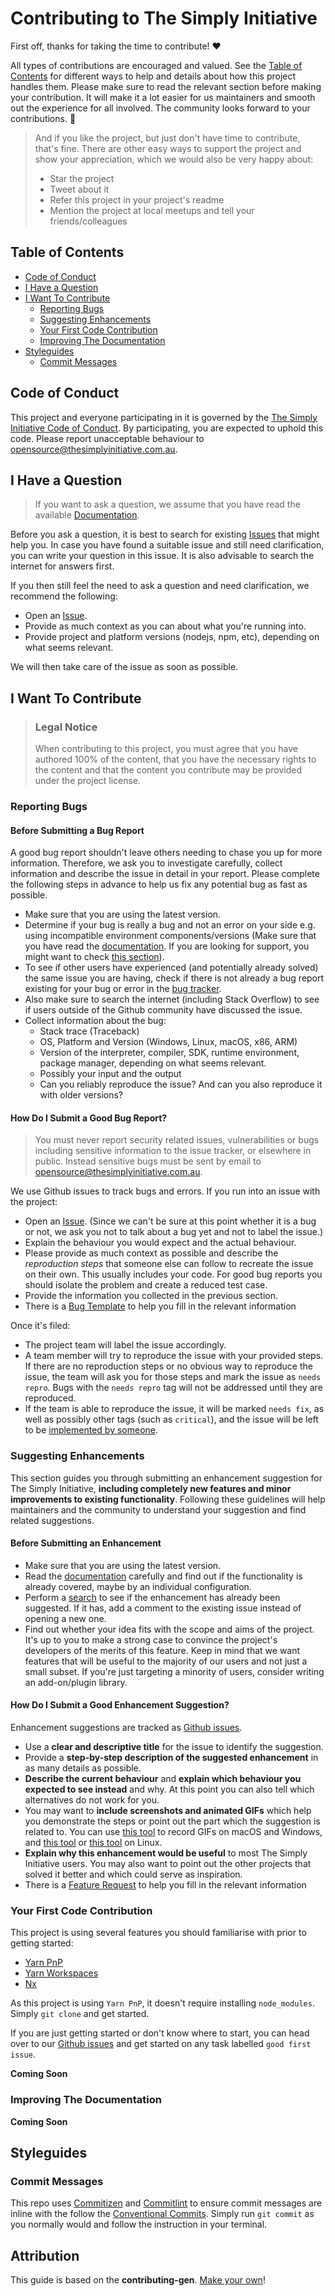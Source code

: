 <!-- omit in toc -->

# Contributing to The Simply Initiative

First off, thanks for taking the time to contribute! ❤️

All types of contributions are encouraged and valued. See the [Table of Contents](#table-of-contents) for different ways to help and details about how this project handles them. Please make sure to read the relevant section before making your contribution. It will make it a lot easier for us maintainers and smooth out the experience for all involved. The community looks forward to your contributions. 🎉

> And if you like the project, but just don't have time to contribute, that's fine. There are other easy ways to support the project and show your appreciation, which we would also be very happy about:
>
> - Star the project
> - Tweet about it
> - Refer this project in your project's readme
> - Mention the project at local meetups and tell your friends/colleagues

<!-- omit in toc -->

## Table of Contents

- [Code of Conduct](#code-of-conduct)
- [I Have a Question](#i-have-a-question)
- [I Want To Contribute](#i-want-to-contribute)
  - [Reporting Bugs](#reporting-bugs)
  - [Suggesting Enhancements](#suggesting-enhancements)
  - [Your First Code Contribution](#your-first-code-contribution)
  - [Improving The Documentation](#improving-the-documentation)
- [Styleguides](#styleguides)
  - [Commit Messages](#commit-messages)

## Code of Conduct

This project and everyone participating in it is governed by the
[The Simply Initiative Code of Conduct](./CODE_OF_CONDUCT.md).
By participating, you are expected to uphold this code. Please report unacceptable behaviour
to <opensource@thesimplyinitiative.com.au>.

## I Have a Question

> If you want to ask a question, we assume that you have read the available [Documentation](docs.thesimplyinitiative.com.au).

Before you ask a question, it is best to search for existing [Issues](https://github.com/thesimplyinitiative/nx-templateissues) that might help you. In case you have found a suitable issue and still need clarification, you can write your question in this issue. It is also advisable to search the internet for answers first.

If you then still feel the need to ask a question and need clarification, we recommend the following:

- Open an [Issue](https://github.com/thesimplyinitiative/nx-templateissues/new).
- Provide as much context as you can about what you're running into.
- Provide project and platform versions (nodejs, npm, etc), depending on what seems relevant.

We will then take care of the issue as soon as possible.

## I Want To Contribute

> ### Legal Notice <!-- omit in toc -->
>
> When contributing to this project, you must agree that you have authored 100% of the content, that you have the necessary rights to the content and that the content you contribute may be provided under the project license.

### Reporting Bugs

<!-- omit in toc -->

#### Before Submitting a Bug Report

A good bug report shouldn't leave others needing to chase you up for more information. Therefore, we ask you to investigate carefully, collect information and describe the issue in detail in your report. Please complete the following steps in advance to help us fix any potential bug as fast as possible.

- Make sure that you are using the latest version.
- Determine if your bug is really a bug and not an error on your side e.g. using incompatible environment components/versions (Make sure that you have read the [documentation](docs.thesimplyinitiative.com.au). If you are looking for support, you might want to check [this section](#i-have-a-question)).
- To see if other users have experienced (and potentially already solved) the same issue you are having, check if there is not already a bug report existing for your bug or error in the [bug tracker](https://github.com/thesimplyinitiative/nx-templatelabels/bug).
- Also make sure to search the internet (including Stack Overflow) to see if users outside of the Github community have discussed the issue.
- Collect information about the bug:
  - Stack trace (Traceback)
  - OS, Platform and Version (Windows, Linux, macOS, x86, ARM)
  - Version of the interpreter, compiler, SDK, runtime environment, package manager, depending on what seems relevant.
  - Possibly your input and the output
  - Can you reliably reproduce the issue? And can you also reproduce it with older versions?

<!-- omit in toc -->

#### How Do I Submit a Good Bug Report?

> You must never report security related issues, vulnerabilities or bugs including sensitive information to the issue tracker, or elsewhere in public. Instead sensitive bugs must be sent by email to <opensource@thesimplyinitiative.com.au>.

We use Github issues to track bugs and errors. If you run into an issue with the project:

- Open an [Issue](https://github.com/thesimplyinitiative/nx-templateissues/new). (Since we can't be sure at this point whether it is a bug or not, we ask you not to talk about a bug yet and not to label the issue.)
- Explain the behaviour you would expect and the actual behaviour.
- Please provide as much context as possible and describe the _reproduction steps_ that someone else can follow to recreate the issue on their own. This usually includes your code. For good bug reports you should isolate the problem and create a reduced test case.
- Provide the information you collected in the previous section.
- There is a [Bug Template](.github/issue_templates/Bug.md) to help you fill in the relevant information

Once it's filed:

- The project team will label the issue accordingly.
- A team member will try to reproduce the issue with your provided steps. If there are no reproduction steps or no obvious way to reproduce the issue, the team will ask you for those steps and mark the issue as `needs repro`. Bugs with the `needs repro` tag will not be addressed until they are reproduced.
- If the team is able to reproduce the issue, it will be marked `needs fix`, as well as possibly other tags (such as `critical`), and the issue will be left to be [implemented by someone](#your-first-code-contribution).

<!-- You might want to create an issue template for bugs and errors that can be used as a guide and that defines the structure of the information to be included. If you do so, reference it here in the description. -->

### Suggesting Enhancements

This section guides you through submitting an enhancement suggestion for The Simply Initiative, **including completely new features and minor improvements to existing functionality**. Following these guidelines will help maintainers and the community to understand your suggestion and find related suggestions.

<!-- omit in toc -->

#### Before Submitting an Enhancement

- Make sure that you are using the latest version.
- Read the [documentation](docs.thesimplyinitiative.com.au) carefully and find out if the functionality is already covered, maybe by an individual configuration.
- Perform a [search](https://github.com/thesimplyinitiative/nx-templateissues) to see if the enhancement has already been suggested. If it has, add a comment to the existing issue instead of opening a new one.
- Find out whether your idea fits with the scope and aims of the project. It's up to you to make a strong case to convince the project's developers of the merits of this feature. Keep in mind that we want features that will be useful to the majority of our users and not just a small subset. If you're just targeting a minority of users, consider writing an add-on/plugin library.

<!-- omit in toc -->

#### How Do I Submit a Good Enhancement Suggestion?

Enhancement suggestions are tracked as [Github issues](https://github.com/thesimplyinitiative/nx-templateissues).

- Use a **clear and descriptive title** for the issue to identify the suggestion.
- Provide a **step-by-step description of the suggested enhancement** in as many details as possible.
- **Describe the current behaviour** and **explain which behaviour you expected to see instead** and why. At this point you can also tell which alternatives do not work for you.
- You may want to **include screenshots and animated GIFs** which help you demonstrate the steps or point out the part which the suggestion is related to. You can use [this tool](https://www.cockos.com/licecap/) to record GIFs on macOS and Windows, and [this tool](https://github.com/colinkeenan/silentcast) or [this tool](https://github.com/GNOME/byzanz) on Linux. <!-- this should only be included if the project has a GUI -->
- **Explain why this enhancement would be useful** to most The Simply Initiative users. You may also want to point out the other projects that solved it better and which could serve as inspiration.
- There is a [Feature Request](.github/issue_templates/Feature_Request.md) to help you fill in the relevant information

<!-- You might want to create an issue template for enhancement suggestions that can be used as a guide and that defines the structure of the information to be included. If you do so, reference it here in the description. -->

### Your First Code Contribution

This project is using several features you should familiarise with prior to getting started:

- [Yarn PnP](https://yarnpkg.com/features/pnp)
- [Yarn Workspaces](https://yarnpkg.com/features/workspaces)
- [Nx](https://nx.dev/getting-started/intro)

As this project is using `Yarn PnP`, it doesn't require installing `node_modules`. Simply `git clone` and get started.

If you are just getting started or don't know where to start, you can head over to our [Github issues](https://github.com/thesimplyinitiative/nx-templateissues) and get started on any task labelled `good first issue`.

<!-- TODO
How to contribute

-->

**Coming Soon**

### Improving The Documentation

<!-- TODO
Updating, improving and correcting the documentation

-->

**Coming Soon**

## Styleguides

### Commit Messages

This repo uses [Commitizen](https://commitizen-tools.github.io/commitizen/) and [Commitlint](https://commitlint.js.org/#/) to ensure commit messages are inline with the follow the [Conventional Commits](https://www.conventionalcommits.org/en/v1.0.0-beta.4/#specification). Simply run `git commit` as you normally would and follow the instruction in your terminal.

<!-- omit in toc -->

## Attribution

This guide is based on the **contributing-gen**. [Make your own](https://github.com/bttger/contributing-gen)!

